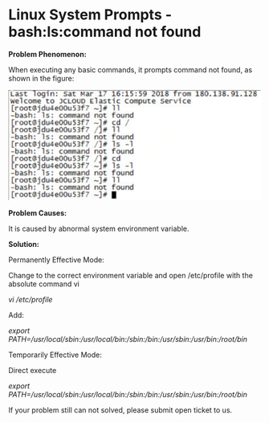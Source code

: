 # Linux System Prompts -bash:ls:command not found



**Problem Phenomenon:**

When executing any basic commands, it prompts command not found, as shown in the figure:

![](https://github.com/jdcloudcom/cn/blob/cn-VirtualMachine-Linux/image/Elastic-Compute/Virtual-Machine/Linux/Linux%E7%B3%BB%E7%BB%9F%E6%8F%90%E7%A4%BA-bashlscommand%20not%20found01.png)

**Problem Causes:**

It is caused by abnormal system environment variable.



**Solution:**

Permanently Effective Mode:

Change to the correct environment variable and open /etc/profile with the absolute command vi


*vi  /etc/profile*

Add:


*export PATH=/usr/local/sbin:/usr/local/bin:/sbin:/bin:/usr/sbin:/usr/bin:/root/bin*


Temporarily Effective Mode:

Direct execute


*export PATH=/usr/local/sbin:/usr/local/bin:/sbin:/bin:/usr/sbin:/usr/bin:/root/bin*


If your problem still can not solved, please submit open ticket to us.
